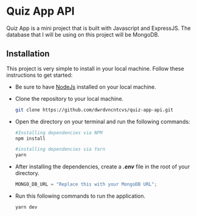 # Quiz App API

Quiz App is a mini project that is built with Javascript and ExpressJS. The database that I will be using on this project will be MongoDB.

## Installation

This project is very simple to install in your local machine. Follow these instructions to get started:

- Be sure to have [NodeJs](https://nodejs.org/) installed on your local machine.
- Clone the repository to your local machine.
  ```bash
  git clone https://github.com/dwrdvncntcvs/quiz-app-api.git
  ```
- Open the directory on your terminal and run the following commands:

  ```bash
  #Installing dependencies via NPM
  npm install

  #installing dependencies via Yarn
  yarn
  ```

- After installing the dependencies, create a **_.env_** file in the root of your directory.
  ```javascript
  MONGO_DB_URL = "Replace this with your MongoDB URL";
  ```
- Run this following commands to run the application.
  ```bash
  yarn dev
  ```

